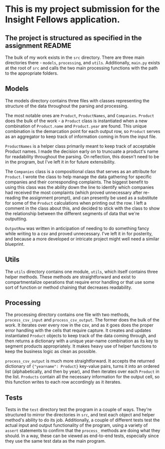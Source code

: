 # This is my project submission for the Insight Fellows application.

## The project is structured as specified in the assignment README

The bulk of my work exists in the `src` directory. There are three main
directories there - `models`, `processing`, and `utils`. Additionally, `main.py` 
exists at the root of `src` and calls the two main processing functions with the 
path to the appropriate folders. 

## Models

The models directory contains three files with classes representing
the structure of the data throughout the parsing and processing. 

The most notable ones are `Product`, `ProductNames`, and `Companies`. `Product` does the bulk of the work - a `Product` class is instantiated when a new combination of `Product.name` and `Product.year` are found. This unique combination is the demarcation point for each output row, so `Product` serves as an aggregator to keep track of information coming in from the input file.

`ProductNames` is a helper class primarily meant to keep track of acceptable
Product names. I made the decision early on to truncuate a product's name for readability throughout the parsing. On reflection, this doesn't need to be in the program, but I've left it in for future extensibility.

The `Companies` class is a compositional class that serves as an attribute for `Product`. I wrote the class to help manage the data gathering for specific companies and their corresponding complaints. The biggest benefit to using this class was the ability down the line to identify which companies had received the most complaints (which proved unnecessary after re-reading the assignment prompt), and can presently be used as a substitute for some of the `Product` calculations when printing out the row. I left a comment in the class about this, and decided to stick with the class to show the relationship between the different segments of data that we're outputting.

`OutputRow` was written in anticipation of needing to do something fancy while writing to a csv and proved unnecessary. I've left it in for posterity, and because a more developed or intricate project might well need a similar blueprint.


## Utils

The `utils` directory contains one module, `utils`, which itself contains three helper methods. These methods are straightforward and exist to compartmentalize operations that require error handling or that use some sort of function or method chaining that decreases readability.


## Processing

The processing directory contains one file with two methods, `process_csv_input` and `process_csv_output`. The former does the bulk of the work. It iterates over every row in the csv, and as it goes does the proper error handling with the cells that require capture. It creates and updates instantiated `Product` objects to keep track of the data coming through, and then returns a dictionary with a unique year-name combination as its key to segment products appropriately. It makes heavy use of helper functions to keep the business logic as clean as possible.

`process_csv_output` is much more straightforward. It accepts the returned dictionary of `{"yearname": Product}` key-value pairs, turns it into an ordered list (alphabetically, and then by year), and then iterates over each `Product` in the list. `Products` contain all the necessary information for the output cell, so this function writes to each row accordingly as it iterates.


## Tests

Tests in the `test` directory test the program in a couple of ways. They're structured to mirror the directories in `src`, and test each object and helper method's ability to do its job. Additionally, a couple of different tests test the actual input and output functionality of the program, using a variety of `assert` statements to confirm that the `process_` methods are doing what they should. In a way, these can be viewed as end-to-end tests, especially since they use the same test data as the main program.
